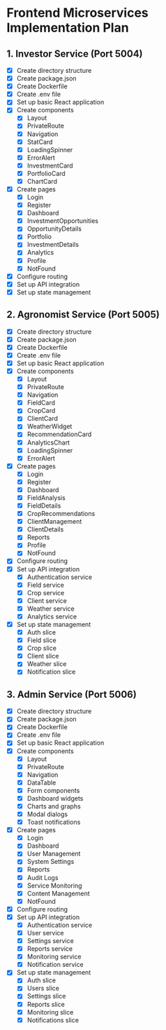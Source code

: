 # Frontend Microservices Implementation Plan

## 1. Investor Service (Port 5004)
- [x] Create directory structure
- [x] Create package.json
- [x] Create Dockerfile
- [x] Create .env file
- [x] Set up basic React application
- [x] Create components
  - [x] Layout
  - [x] PrivateRoute
  - [x] Navigation
  - [x] StatCard
  - [x] LoadingSpinner
  - [x] ErrorAlert
  - [x] InvestmentCard
  - [x] PortfolioCard
  - [x] ChartCard
- [x] Create pages
  - [x] Login
  - [x] Register
  - [x] Dashboard
  - [x] InvestmentOpportunities
  - [x] OpportunityDetails
  - [x] Portfolio
  - [x] InvestmentDetails
  - [x] Analytics
  - [x] Profile
  - [x] NotFound
- [x] Configure routing
- [x] Set up API integration
- [x] Set up state management

## 2. Agronomist Service (Port 5005)
- [x] Create directory structure
- [x] Create package.json
- [x] Create Dockerfile
- [x] Create .env file
- [x] Set up basic React application
- [x] Create components
  - [x] Layout
  - [x] PrivateRoute
  - [x] Navigation
  - [x] FieldCard
  - [x] CropCard
  - [x] ClientCard
  - [x] WeatherWidget
  - [x] RecommendationCard
  - [x] AnalyticsChart
  - [x] LoadingSpinner
  - [x] ErrorAlert
- [x] Create pages
  - [x] Login
  - [x] Register
  - [x] Dashboard
  - [x] FieldAnalysis
  - [x] FieldDetails
  - [x] CropRecommendations
  - [x] ClientManagement
  - [x] ClientDetails
  - [x] Reports
  - [x] Profile
  - [x] NotFound
- [x] Configure routing
- [x] Set up API integration
  - [x] Authentication service
  - [x] Field service
  - [x] Crop service
  - [x] Client service
  - [x] Weather service
  - [x] Analytics service
- [x] Set up state management
  - [x] Auth slice
  - [x] Field slice
  - [x] Crop slice
  - [x] Client slice
  - [x] Weather slice
  - [x] Notification slice

## 3. Admin Service (Port 5006)
- [x] Create directory structure
- [x] Create package.json
- [x] Create Dockerfile
- [x] Create .env file
- [x] Set up basic React application
- [x] Create components
  - [x] Layout
  - [x] PrivateRoute
  - [x] Navigation
  - [x] DataTable
  - [x] Form components
  - [x] Dashboard widgets
  - [x] Charts and graphs
  - [x] Modal dialogs
  - [x] Toast notifications
- [x] Create pages
  - [x] Login
  - [x] Dashboard
  - [x] User Management
  - [x] System Settings
  - [x] Reports
  - [x] Audit Logs
  - [x] Service Monitoring
  - [x] Content Management
  - [x] NotFound
- [x] Configure routing
- [x] Set up API integration
  - [x] Authentication service
  - [x] User service
  - [x] Settings service
  - [x] Reports service
  - [x] Monitoring service
  - [x] Notification service
- [x] Set up state management
  - [x] Auth slice
  - [x] Users slice
  - [x] Settings slice
  - [x] Reports slice
  - [x] Monitoring slice
  - [x] Notifications slice